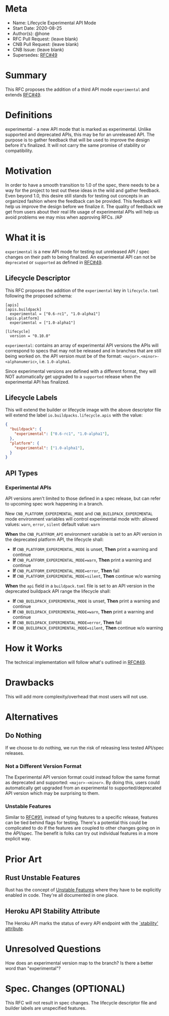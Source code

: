 # Meta
[meta]: #meta
- Name: Lifecycle Experimental API Mode
- Start Date: 2020-08-25
- Author(s): @hone
- RFC Pull Request: (leave blank)
- CNB Pull Request: (leave blank)
- CNB Issue: (leave blank)
- Supersedes: [RFC#49](https://github.com/buildpacks/rfcs/blob/main/text/0049-multi-api-lifecycle-descriptor.md)

# Summary
[summary]: #summary

This RFC proposes the addition of a third API mode `experimental` and extends [RFC#49](https://github.com/buildpacks/rfcs/blob/main/text/0049-multi-api-lifecycle-descriptor.md).

# Definitions
[definitions]: #definitions

experimental - a new API mode that is marked as experimental. Unlike supported and deprecated APIs, this may be for an unreleased API. The purpose is to gather feedback that will be used to improve the design before it's finalized. It will not carry the same promise of stability or compatibility.

# Motivation
[motivation]: #motivation

In order to have a smooth transition to 1.0 of the spec, there needs to be a way for the project to test out these ideas in the wild and gather feedback. Even beyond 1.0, this desire still stands for testing out concepts in an organized fashion where the feedback can be provided. This feedback will help us improve the design before we finalize it. The quality of feedback we get from users about their real life usage of experimental APIs will help us avoid problems we may miss when approving RFCs.
/AP
# What it is
[what-it-is]: #what-it-is

`experimental` is a new API mode for testing out unreleased API / spec changes on their path to being finalized. An experimental API can not be `deprecated` or `supported` as defined in [RFC#49](https://github.com/buildpacks/rfcs/blob/main/text/0049-multi-api-lifecycle-descriptor.md).

## Lifecycle Descriptor

This RFC proposes the addition of the `experimental` key in `lifecycle.toml` following the proposed schema:

```
[apis]
[apis.buildpack]
  experimental = ["0.6-rc1", "1.0-alpha1"]
[apis.platform]
  experimental = ["1.0-alpha1"]

[lifecycle]
  version = "0.10.0"
```
`experimental`:
contains an array of experimental API versions
the APIs will correspond to specs that may not be released and in branches that are still being worked on.
the API version must be of the format: `<major>.<minor>-<alphanumeric>`, i.e. `1.0-alpha1`.

Since experimental versions are defined with a different format, they will NOT automatically get upgraded to a `supported` release when the experimental API has finalized.

## Lifecycle Labels
This will extend the builder or lifecycle image with the above descriptor file will extend the label `io.buildpacks.lifecycle.apis` with the value:
```json
{
  "buildpack": {
    "experimental": ["0.6-rc1", "1.0-alpha1"],
  },
  "platform": {
    "experimental": ["1.0-alpha1"],
  }
}
```

## API Types
### Experimental APIs
API versions aren't limited to those defined in a spec release, but can refer to upcoming spec work happening in a branch.

New `CNB_PLATFORM_EXPERIMENTAL_MODE` and `CNB_BUILDPACK_EXPERIMENTAL` mode environment variables will control experimental mode with:
allowed values: `warn`, `error`, `silent`
default value: `warn`

**When** the `CNB_PLATFROM_API` environment variable is set to an API version in the deprecated platform API, the lifecycle shall:
 - **If** `CNB_PLATFORM_EXPERIMENTAL_MODE` is unset, **Then** print a warning and continue
 - **If** `CNB_PLATFORM_EXPERIMENTAL_MODE=warn`, **Then** print a warning and continue
 - **If** `CNB_PLATFORM_EXPERIMENTAL_MODE=error`, **Then** fail
 - **If** `CNB_PLATFORM_EXPERIMENTAL_MODE=silent`, **Then** continue w/o warning

**When** the `api` field in a `buildpack.toml` file is set to an API version in the deprecated buildpack API range the lifecycle shall:
 - **If** `CNB_BUILDPACK_EXPERIMENTAL_MODE` is unset, **Then** print a warning and continue
 - **If** `CNB_BUILDPACK_EXPERIMENTAL_MODE=warn`, **Then** print a warning and continue
 - **If** `CNB_BUILDPACK_EXPERIMENTAL_MODE=error`, **Then** fail
 - **If** `CNB_BUILDPACK_EXPERIMENTAL_MODE=silent`, **Then** continue w/o warning

# How it Works
[how-it-works]: #how-it-works

The technical implementation will follow what's outlined in [RFC#49](https://github.com/buildpacks/rfcs/blob/main/text/0049-multi-api-lifecycle-descriptor.md).

# Drawbacks
[drawbacks]: #drawbacks
This will add more complexity/overhead that most users will not use.

# Alternatives
[alternatives]: #alternatives

## Do Nothing
If we choose to do nothing, we run the risk of releasing less tested API/spec releases.

### Not a Different Version Format
The Experimental API version format could instead follow the same format as deprecated and supported: `<major>-<minor>`. By doing this, users could automatically get upgraded from an experimental to supported/deprecated API version which may be surprising to them.

### Unstable Features
Similar to [RFC#91](https://github.com/buildpacks/rfcs/pull/91), instead of tying features to a specific release, features can be tied behind flags for testing. There's a potential this could be complicated to do if the features are coupled to other changes going on in the API/spec. The benefit is folks can try out individual features in a more explicit way.

# Prior Art
[prior-art]: #prior-art

## Rust Unstable Features
Rust has the concept of [Unstable Features](https://doc.rust-lang.org/beta/unstable-book/the-unstable-book.html) where they have to be explicitly enabled in code. They're all documented in one place.

## Heroku API Stability Attribute
The Heroku API marks the status of every API endpoint with the [`stability' attribute](https://devcenter.heroku.com/articles/platform-api-reference#stability).

# Unresolved Questions
[unresolved-questions]: #unresolved-questions
How does an experimental version map to the branch?
Is there a better word than "experimental"?

# Spec. Changes (OPTIONAL)
[spec-changes]: #spec-changes
This RFC will not result in spec changes. The lifecycle descriptor file and builder labels are unspecified features.
